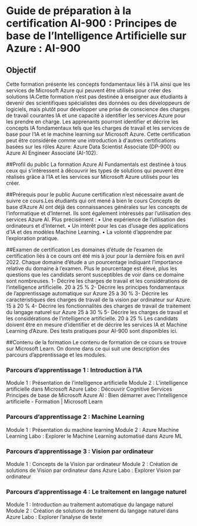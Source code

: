 # Guide de préparation à la certification AI-900 : Principes de base de l’Intelligence Artificielle sur Azure : AI-900

## Objectif
Cette formation présente les concepts fondamentaux liés à l’IA ainsi que les services de Microsoft Azure qui peuvent être utilisés pour créer des solutions 
IA.Cette formation n’est pas destinée à enseigner aux étudiants à devenir des scientifiques spécialistes des données ou des développeurs de logiciels, 
mais plutôt pour développer une prise de conscience des charges de travail courantes IA et une capacité à identifier les services Azure pour les prendre 
en charge.
Les apprenants pourront identifier et décrire les concepts IA fondamentaux tels que les charges de travail et les services de base pour l’IA et 
le machine learning sur Microsoft Azure.
Cette certification peut être considérée comme une introduction à d'autres certifications basées sur les rôles Azure: Azure Data Scientist Associate (DP-900)
ou Azure AI Engineer Associate (AI-102).

##Profil du public
La formation Azure AI Fundamentals est destinée à tous ceux qui s’intéressent à découvrir les types de solutions qui peuvent être réalisés grâce à l’IA
et les services sur Microsoft Azure utilisés pour les créer.

##Prérequis pour le public
Aucune certification n’est nécessaire avant de suivre ce cours.Les étudiants qui ont mené à bien le cours Concepts de base d’Azure AI ont déjà des 
connaissances générales sur les concepts de l’informatique et d’Internet. Ils sont également intéressés par l’utilisation des services Azure AI.
Plus précisément :
• Une expérience de l’utilisation des ordinateurs et d’Internet.
• Un intérêt pour les cas d’usage des applications d’IA et des modèles Machine Learning.
• La volonté d’apprendre par l’exploration pratique.

##Examen de certification
Les domaines d’étude de l’examen de certification liés à ce cours ont été mis à jour pour la dernière fois en avril 2022. 
Chaque domaine d’étude a un pourcentage indiquant l’importance relative du domaine à l’examen. Plus le pourcentage est élevé, plus les questions 
que les candidats seront susceptibles de voir dans ce domaine sont nombreuses.
1- Décrire les charges de travail et les considérations de l’intelligence artificielle. 20 à 25 %
2- Décrire les principes fondamentaux de l’apprentissage automatique sur Azure 25 à 30 % 
3- Décrire les caractéristiques des charges de travail de la vision par ordinateur sur Azure. 15 à 20 %
4- Décrire les fonctionnalités des charges de travail de traitement du langage naturel sur Azure 25 à 30 % 
5- Décrire les charges de travail et les considérations de l’intelligence artificielle. 20 à 25 %
Les candidats doivent être en mesure d’identifier et de décrire les services IA et Machine Learning d’Azure. Des tests pratiques pour AI-900 sont disponibles 
ici.

##Contenu de la formation
Le contenu de formation de ce cours se trouve sur Microsoft Learn. On donne dans ce qui suit une description des parcours d’apprentissage et les modules.
### Parcours d’apprentissage 1 : Introduction à l’IA
Module 1 : Présentation de l’intelligence artificielle
Module 2 : L’intelligence artificielle dans Microsoft Azure
Labo : Découvrir Cognitive Services
Principes de base de Microsoft Azure AI : Bien démarrer avec l’intelligence artificielle - Formation | Microsoft Learn 
### Parcours d’apprentissage 2 : Machine Learning 
Module 1 : Présentation du machine learning 
Module 2 : Azure Machine Learning 
Labo : Explorer le Machine Learning automatisé dans Azure ML 
### Parcours d’apprentissage 3 : Vision par ordinateur
Module 1 : Concepts de la Vision par ordinateur
Module 2 : Création de solutions de Vision par ordinateur dans Azure
Labo : Explorer Vision par ordinateur
### Parcours d’apprentissage 4 : Le traitement en langage naturel 
Module 1 : Introduction au traitement automatique du langage naturel 
Module 2 : Création de solutions de traitement du langage naturel dans Azure 
Labo : Explorer l’analyse de texte